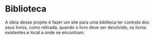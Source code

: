 # Biblioteca
A ideia desse projeto é fazer um site para uma bibliteca ter controle dos seus livros, como retirada, quando o livro deve ser devolvido, os livros existentes e local a onde se encontram.
